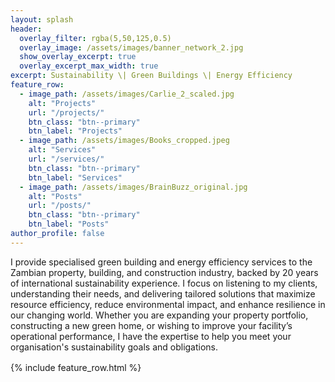 ```yaml
---
layout: splash
header:
  overlay_filter: rgba(5,50,125,0.5)
  overlay_image: /assets/images/banner_network_2.jpg
  show_overlay_excerpt: true
  overlay_excerpt_max_width: true
excerpt: Sustainability \| Green Buildings \| Energy Efficiency
feature_row:
  - image_path: /assets/images/Carlie_2_scaled.jpg
    alt: "Projects"
    url: "/projects/"
    btn_class: "btn--primary"
    btn_label: "Projects"
  - image_path: /assets/images/Books_cropped.jpeg
    alt: "Services"
    url: "/services/"
    btn_class: "btn--primary"
    btn_label: "Services"
  - image_path: /assets/images/BrainBuzz_original.jpg
    alt: "Posts"
    url: "/posts/"
    btn_class: "btn--primary"
    btn_label: "Posts"
author_profile: false
---
```

<left>
<p style="margin-bottom: 1rem;">
I provide specialised green building and energy efficiency services to the Zambian property, building, and construction industry, backed by 20 years of international sustainability experience.
I focus on listening to my clients, understanding their needs, and delivering tailored solutions that maximize resource efficiency, reduce environmental impact, and enhance resilience in our changing world.
Whether you are expanding your property portfolio, constructing a new green home, or wishing to improve your facility’s operational performance, I have the expertise to help you meet your organisation's sustainability goals and obligations.
</p>
</left>

{% include feature_row.html %}
